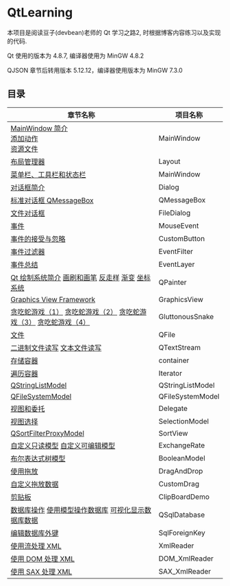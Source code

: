 # QtLearning

本项目是阅读豆子(devbean)老师的 Qt 学习之路2, 时根据博客内容练习以及实现的代码.

Qt 使用的版本为 4.8.7, 编译器使用为 MinGW 4.8.2

QJSON 章节后转用版本 5.12.12，编译器使用版本为 MinGW 7.3.0

## 目录

| 章节名称                                                     | 项目名称                       |
| ------------------------------------------------------------ | ------------------------------ |
| [MainWindow 简介](https://www.devbean.net/2012/08/qt-study-road-2-mainwindow/) <br />[添加动作](https://www.devbean.net/2012/08/qt-study-road-2-action/) <br />[资源文件](https://www.devbean.net/2012/08/qt-study-road-2-resource-files/) | MainWindow                     |
| [布局管理器](https://www.devbean.net/2012/09/qt-study-road-2-layout/) | Layout                         |
| [菜单栏、工具栏和状态栏](https://www.devbean.net/2012/09/qt-study-road-2-menubar-toolbar-statusbar/) | MainWindow                     |
| [对话框简介](https://www.devbean.net/2012/09/qt-study-road-2-dialogs-intro/) | Dialog                         |
| [标准对话框 QMessageBox](https://www.devbean.net/2012/09/qt-study-road-2-standard-dialogs-qmessagebox/) | QMessageBox                    |
| [文件对话框](https://www.devbean.net/2012/09/qt-study-road-2-file-dialog/) | FileDialog                     |
| [事件](https://www.devbean.net/2012/09/qt-study-road-2-events/) | MouseEvent                     |
| [事件的接受与忽略](https://www.devbean.net/2012/09/qt-study-road-2-events-accept-reject/) | CustomButton                   |
| [事件过滤器](https://www.devbean.net/2012/10/qt-study-road-2-event-filter/) | EventFilter                    |
| [事件总结](https://www.devbean.net/2012/10/qt-study-road-2-event-summary/) | EventLayer                     |
| [Qt 绘制系统简介](https://www.devbean.net/2012/10/qt-study-road-2-paint-sys/) [画刷和画笔](https://www.devbean.net/2012/11/qt-study-road-2-brush-pen/) [反走样](https://www.devbean.net/2012/11/qt-study-road-2-antialiasing/) [渐变](https://www.devbean.net/2012/11/qt-study-road-2-gradient/) [坐标系统](https://www.devbean.net/2012/11/qt-study-road-2-coordinate-system/) | QPainter                       |
| [Graphics View Framework](https://www.devbean.net/2012/12/qt-study-road-2-gvf/) | GraphicsView                   |
| [贪吃蛇游戏（1）](https://www.devbean.net/2012/12/qt-study-road-2-snake-1/) [贪吃蛇游戏（2）](https://www.devbean.net/2012/12/qt-study-road-2-snake-2/) [贪吃蛇游戏（3）](https://www.devbean.net/2012/12/qt-study-road-2-snake-3/) [贪吃蛇游戏（4）](https://www.devbean.net/2012/12/qt-study-road-2-snake-4/) | GluttonousSnake                |
| [文件](https://www.devbean.net/2013/01/qt-study-road-2-file/) | QFile                          |
| [二进制文件读写](https://www.devbean.net/2013/01/qt-study-road-2-binary-file-io/) [文本文件读写](https://www.devbean.net/2013/01/qt-study-road-2-text-file-io/) | QTextStream                    |
| [存储容器](https://www.devbean.net/2013/01/qt-study-road-2-containers/) | container                      |
| [遍历容器](https://www.devbean.net/2013/01/qt-study-road-2-iterator/) | Iterator                       |
| [QStringListModel](https://www.devbean.net/2013/02/qt-study-road-2-qstringlistmodel/) | QStringListModel               |
| [QFileSystemModel](https://www.devbean.net/2013/02/qt-study-road-2-qfilesystemmodel/) | QFileSystemModel               |
| [视图和委托](https://www.devbean.net/2013/03/qt-study-road-2-view-delegate/) | Delegate                       |
| [视图选择](https://www.devbean.net/2013/03/qt-study-road-2-view-selection/) | SelectionModel                 |
| [QSortFilterProxyModel](https://www.devbean.net/2013/04/qt-study-road-2-qsortfilterproxymodel/) | SortView                       |
| [自定义只读模型](https://www.devbean.net/2013/05/qt-study-road-2-custom-readonly-model/) [自定义可编辑模型](https://www.devbean.net/2013/05/qt-study-road-2-custom-editable-model/) | ExchangeRate                   |
| [布尔表达式树模型](https://www.devbean.net/2013/05/qt-study-road-2-bool-tree-model/) | BooleanModel                   |
| [使用拖放](https://www.devbean.net/2013/05/qt-study-road-2-dnd/) | DragAndDrop                    |
| [自定义拖放数据](https://www.devbean.net/2013/05/qt-study-road-2-dnd-data/) | CustomDrag                     |
| [剪贴板](https://www.devbean.net/2013/06/qt-study-road-2-clipboard/) | ClipBoardDemo                  |
| [数据库操作](https://www.devbean.net/2013/06/qt-study-road-2-database/) [使用模型操作数据库](https://www.devbean.net/2013/06/qt-study-road-2-sql-model/) [可视化显示数据库数据](https://www.devbean.net/2013/06/qt-study-road-2-show-sql-data/) | QSqlDatabase |
| [编辑数据库外键](https://www.devbean.net/2013/07/qt-study-road-2-edit-sql-fk/) | SqlForeignKey |
| [使用流处理 XML](https://www.devbean.net/2013/07/qt-study-road-2-read-xml-with-stream/) | XmlReader |
| [使用 DOM 处理 XML](https://www.devbean.net/2013/08/qt-study-road-2-read-xml-with-dom/) | DOM_XmlReader |
| [使用 SAX 处理 XML](https://www.devbean.net/2013/08/qt-study-road-2-read-xml-with-sax/) | SAX_XmlReader |





